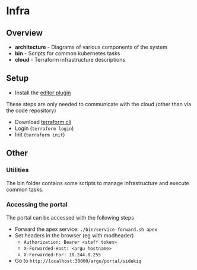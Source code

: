 # Infra

## Overview
- **architecture** - Diagrams of various components of the system
- **bin** - Scripts for common kubernetes tasks
- **cloud** - Terraform infrastructure descriptions

## Setup
- Install the [editor plugin](https://plugins.jetbrains.com/plugin/7808-hashicorp-terraform--hcl-language-support)

These steps are only needed to communicate with the cloud (other than via the code repository)
- Download [terraform cli](https://www.terraform.io/downloads.html)
- Login (`terraform login`)
- Init (`terraform init`)

## Other
### Utilities
The bin folder contains some scripts to manage infrastructure and execute common tasks.

### Accessing the portal
The portal can be accessed with the following steps
- Forward the apex service: `./bin/service-forward.sh apex`
- Set headers in the browser (eg with modheader)
  - `Authorization: Bearer <staff token>`
  - `X-Forwarded-Host: <argu hostname>`
  - `X-Forwarded-For: 10.244.0.255`
- Go to `http://localhost:30000/argu/portal/sidekiq`
